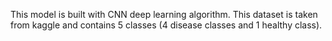 This model is built with CNN deep learning algorithm.
This dataset is taken from kaggle and contains 5 classes (4 disease classes and 1 healthy class).
